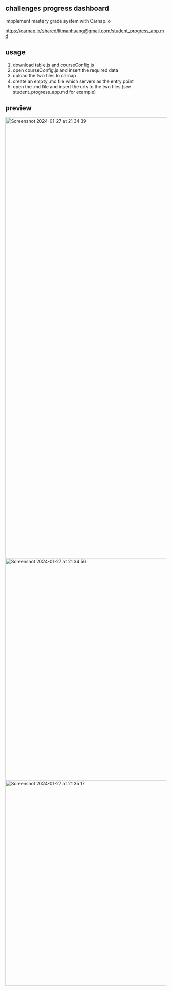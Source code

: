 ## challenges progress dashboard
impplement mastery grade system with Carnap.io 

https://carnap.io/shared/litmanhuang@gmail.com/student_progress_app.md

## usage
1. download table.js and courseConfig.js
2. open courseConfig.js and insert the required data
3. upload the two files to carnap
4. create an empty .md file which servers as the entry point
5. open the .md file and insert the urls to the two files (see student_progress_app.md for example)

## preview
<img width="1374" alt="Screenshot 2024-01-27 at 21 34 39" src="https://github.com/litmanhuang/The-Logic-Master/assets/77632077/b515de5c-1701-4ffe-8584-2e8fc842ef1f">
<img width="693" alt="Screenshot 2024-01-27 at 21 34 56" src="https://github.com/litmanhuang/The-Logic-Master/assets/77632077/f79050f5-d592-47ab-86af-52f2fedce6fc">
<img width="642" alt="Screenshot 2024-01-27 at 21 35 17" src="https://github.com/litmanhuang/The-Logic-Master/assets/77632077/219bf43e-ab96-4cba-a8de-d722f37c7ba4">


